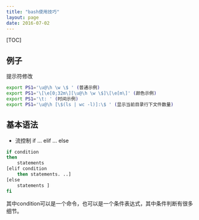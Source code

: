 ```yaml
---
title: "bash使用技巧"
layout: page
date: 2016-07-02
---
```

[TOC]
## 例子
提示符修改
```bash
export PS1='\u@\h \w \$ ' (普通示例)
export PS1='\[\e[0;32m\][\u@\h \w \$]\[\e[m\]' (颜色示例)
export PS1='\t: ' (时间示例)
export PS1='\u@\h [\$(ls | wc -l)]:\$ ' (显示当前目录行下文件数量)
```


## 基本语法
- 流控制 if ... elif ... else
```bash
if condition
then
    statements
[elif condition
    then statements. ..]
[else
    statements ]
fi
```
其中condition可以是一个命令，也可以是一个条件表达式，其中条件判断有很多细节。
